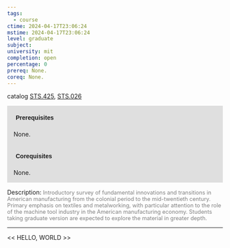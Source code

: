 ```yaml
---
tags:
  - course
ctime: 2024-04-17T23:06:24
mstime: 2024-04-17T23:06:24
level: graduate
subject: 
university: mit
completion: open
percentage: 0
prereq: None.
coreq: None.
---
```


catalog [STS.425](http://student.mit.edu/catalog/mSTSb.html#STS.425), [STS.026](http://student.mit.edu/catalog/mSTSa.html#STS.026)

<span style="display: block; padding: 15px; background-color: rgb(100, 100, 100, 0.2);"><font id="m_prereq4157_0" style="display: block; font-family: Arial, sans-serif; font-weight: bold; padding: 5px">Prerequisites</font><br><span id="prereq4157_0">None.</span></span>
<span style="display: block; padding: 15px; background-color: rgb(100, 100, 100, 0.2);"><font id="m_coreq4157_0" style="display: block; font-family: Arial, sans-serif; font-weight: bold; padding: 5px">Corequisites</font><br><span id="coreq4157_0">None.</span></span>

<font style="">Description:</font>
<font style="color: grey; font-size: 0.8rem;">Introductory survey of fundamental innovations and transitions in American manufacturing from the colonial period to the mid-twentieth century. Primary emphasis on textiles and metalworking, with particular attention to the role of the machine tool industry in the American manufacturing economy. Students taking graduate version are expected to explore the material in greater depth.</font>



---

<< HELLO, WORLD >>
